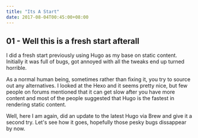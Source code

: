```yaml
---
title: "Its A Start"
date: 2017-08-04T00:45:00+08:00
---
```


## 01 - Well this is a fresh start afterall

I did a fresh start previously using Hugo as my base on static content. Initially it was full of bugs, got annoyed with all the tweaks end up turned horrible. 

As a normal human being, sometimes rather than fixing it, you try to source out any alternatives. I looked at the Hexo and it seems pretty nice, but few people on forums mentioned that it can get slow after you have more content and most of the people suggested that Hugo is the fastest in rendering static content. 

Well, here I am again, did an update to the latest Hugo via Brew and give it a second try. Let's see how it goes, hopefully those pesky bugs dissappear by now.